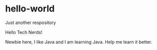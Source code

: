 # hello-world
Just another respository

Hello Tech Nerds!

Newbie here, I like Java and I am learning Java.
Help me learn it better.
